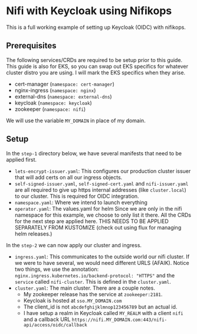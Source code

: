 # Nifi with Keycloak using Nifikops

This is a full working example of setting up Keycloak (OIDC) with nifikops. 



## Prerequisites 

The following services/CRDs are required to be setup prior to this guide. This guide is also for EKS, so you can swap out EKS specifics for whatever cluster distro you are using. I will mark the EKS specifics when they arise.

* cert-manager (`namespace: cert-manager`)
* nginx-ingress (`namespace: nginx`)
* external-dns (`namespace: external-dns`)
* keycloak (`namespace: keycloak`)
* zookeeper (`namespace: nifi`)

We will use the variable `MY_DOMAIN` in place of my domain.

## Setup

In the `step-1` directory below, we have several manifests that need to be applied first.

* `lets-encrypt-issuer.yaml`: This configures our production cluster issuer that will add certs on all our ingress objects.
* `self-signed-issuer.yaml`, `self-signed-cert.yaml` and `nifi-issuer.yaml` are all required to give up https internal addresses (like `cluster.local`) to our cluster. This is required for OIDC integration.
* `namespace.yaml`: Where we intend to launch everything
* `operator.yaml`: The values.yaml for helm Since we are only in the nifi namespace for this example, we choose to only list it there. All the CRDs for the next step are applied here. THIS NEEDS TO BE APPLIED SEPARATELY FROM KUSTOMIZE (check out using flux for managing helm releases.)

In the `step-2` we can now apply our cluster and ingress.

* `ingress.yaml`: This communicates to the outside world our nifi cluster. If we were to have several, we would need different URLS (AFAIK). Notice two things, we use the annotation: `nginx.ingress.kubernetes.io/backend-protocol: "HTTPS"` and the `service` called `nifi-cluster`. This is defined in the `cluster.yaml`.
* `cluster.yaml`: The main cluster. There are a couple notes. 
    - My zookeeper release has the service at `zookeeper:2181`.
    - Keycloak is hosted at `sso.MY_DOMAIN.com`
    - The client_id is not `abcdefghijklmnop123456789` but an actual id.
    - I have setup a realm in Keycloak called `MY_REALM` with a client `nifi` and a callback URL `https://nifi.MY_DOMAIN.com:443/nifi-api/access/oidc/callback`

